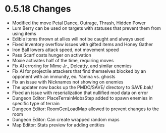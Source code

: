 # 0.5.18 Changes #

* Modified the move Petal Dance, Outrage, Thrash, Hidden Power
* Lum Berry can be used on targets with statuses that prevent them from using items
* Edible items thrown at allies will not be caught and always used
* Fixed inventory overflow issues with gifted items and Honey Gather
* Iron Ball lowers attack speed, not movement speed
* Pass Scarf costs hunger on activation
* Moxie activates half of the time, requiring moves
* Fix AI erroring for Mime Jr., Delcatty, and similar enemies
* Fix AI for projectile attackers that find themselves blocked by an opponent with an immunity, ex. Yamna vs. ghosts
* Fix an issue with Nicknames not showing on enemies
* The updater now backs up the PMDO/SAVE/ directory to SAVE.bak/
* Fixed an issue with reserialization that nullified mod data on error
* Dungeon Editor: PlaceTerrainMobsStep added to spawn enemies in specific type of terrain
* Dungeon Editor: RoomGenLoadMap allowed to prevent changes to the room
* Dungeon Editor: Can create wrapped random maps
* Map Editor: Stats preview for adding entities